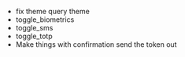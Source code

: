 * fix theme query theme
* toggle_biometrics
* toggle_sms
* toggle_totp
* Make things with confirmation send the token out
